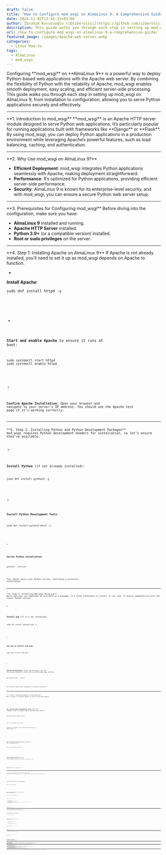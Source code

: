 ```yaml
---
draft: false
title: "How to Configure mod_wsgi on AlmaLinux 9: A Comprehensive Guide"
date: 2024-11-02T13:41:15+03:00
author: İbrahim Korucuoğlu ([@siberoloji](https://github.com/siberoloji))
description: This guide walks you through each step in setting up mod_wsgi on AlmaLinux 9, from installation to configuration, allowing you to serve Python applications securely and effectively.
url: /how-to-configure-mod_wsgi-on-almalinux-9-a-comprehensive-guide/
featured_image: /images/apache-web-server.webp
categories:
  - Linux How-to
tags:
  - AlmaLinux
  - mod_wsgi
---
```


<!-- wp:jetpack/markdown {"source":"Configuring **mod_wsgi** on **AlmaLinux 9** is a powerful way to deploy Python-based web applications with the Apache web server. By combining the flexibility of Python with the reliability of Apache, mod_wsgi enables smooth deployment, easy scaling, and efficient server-side processing. This guide walks you through each step in setting up mod_wsgi on AlmaLinux 9, from installation to configuration, allowing you to serve Python applications securely and effectively. 
 
### **1. Introduction to mod_wsgi** 
**mod_wsgi** is an Apache HTTP server module designed to serve Python web applications. It's particularly popular for running applications built with frameworks like **Django** or **Flask**. By using mod_wsgi, you can deploy Python applications in a production environment while leveraging Apache’s powerful features, such as load balancing, caching, and authentication. 
 
### **2. Why Use mod_wsgi on AlmaLinux 9?** 
1. **Efficient Deployment**: mod_wsgi integrates Python applications seamlessly with Apache, making deployment straightforward. 2. **Performance**: It’s optimized for Python applications, providing efficient server-side performance. 3. **Security**: AlmaLinux 9 is known for its enterprise-level security, and with mod_wsgi, you can ensure a secure Python web server setup. 
 
### **3. Prerequisites for Configuring mod_wsgi** 
Before diving into the configuration, make sure you have: 
- **AlmaLinux 9** installed and running. - **Apache HTTP Server** installed. - **Python 3.9+** (or a compatible version) installed. - **Root or sudo privileges** on the server. 
 
### **4. Step 1: Installing Apache on AlmaLinux 9** 
If Apache is not already installed, you’ll need to set it up as mod_wsgi depends on Apache to function. 
1. **Install Apache**: 
   ```bash    sudo dnf install httpd -y    ``` 
2. **Start and enable Apache** to ensure it runs at boot: 
   ```bash    sudo systemctl start httpd    sudo systemctl enable httpd    ``` 
3. **Confirm Apache Installation**: Open your browser and navigate to your server’s IP address. You should see the Apache test page if it’s working correctly. 
 
### **5. Step 2: Installing Python and Python Development Packages** 
mod_wsgi requires Python development headers for installation, so let’s ensure they’re available. 
1. **Install Python** (if not already installed): 
   ```bash    sudo dnf install python3 -y    ``` 
2. **Install Python Development Tools**: 
   ```bash    sudo dnf install python3-devel -y    ``` 
3. **Verify Python Installation**: 
   ```bash    python3 \u002d\u002dversion    ``` 
   This should return your Python version, confirming a successful installation. 
 
### **6. Step 3: Installing mod_wsgi Using pip** 
While mod_wsgi can sometimes be available as a package, it’s often preferable to install it via `pip` to ensure compatibility with the latest Python version. 
1. **Install pip** (if it’s not installed): 
   ```bash    sudo dnf install python3-pip -y    ``` 
2. **Use pip to Install mod_wsgi**: 
   ```bash    sudo pip3 install mod_wsgi    ``` 
3. **Verify Installation**: 
   After installation, run the following command to check the installed mod_wsgi version: 
   ```bash    mod_wsgi-express \u002d\u002dversion    ``` 
   This should confirm that mod_wsgi is correctly installed. 
 
### **7. Step 4: Configuring Apache to Load mod_wsgi** 
Now, we need to configure Apache to load the mod_wsgi module. 
1. **Get the mod_wsgi Configuration Path**: 
   Run this command to get the Apache module configuration details: 
   ```bash    mod_wsgi-express module-config    ``` 
   You’ll see output like this: 
   ```apache    LoadModule wsgi_module /usr/lib64/httpd/modules/mod_wsgi.so    WSGIPythonHome /usr    ``` 
2. **Edit the Apache Configuration File**: 
   Open Apache’s main configuration file: 
   ```bash    sudo nano /etc/httpd/conf/httpd.conf    ``` 
3. **Add the mod_wsgi Configuration**: 
   Copy the `LoadModule` and `WSGIPythonHome` lines from the previous command’s output into your Apache configuration file. 
4. **Save and Close** the configuration file. 
 
### **8. Step 5: Setting Up Your First Python Application** 
To demonstrate the mod_wsgi setup, let’s create a simple “Hello World” Python application. 
1. **Create a New Directory for the Application**: 
   ```bash    sudo mkdir /var/www/myapp    ``` 
2. **Write a Simple Application**: 
   Create a Python file within this directory: 
   ```bash    sudo nano /var/www/myapp/myapp.wsgi    ``` 
   Add the following code: 
   ```python    def application(environ, start_response):        status = '200 OK'        output = b'Hello, World!' 
       response_headers = [('Content-type', 'text/plain'), ('Content-Length', str(len(output)))]        start_response(status, response_headers) 
       return [output]    ``` 
3. **Save and Close** the file. 
 
### **9. Step 6: Configuring mod_wsgi to Serve Your Application** 
Now that the application is ready, let’s configure Apache to serve it. 
1. **Create a Virtual Host for Your Application**: 
   Open a new Apache configuration file for the virtual host: 
   ```bash    sudo nano /etc/httpd/conf.d/myapp.conf    ``` 
2. **Configure the Virtual Host**: 
   In this configuration file, add the following code (replace `mydomain.com` with your actual domain): 
   ```apache            ServerName mydomain.com        WSGIScriptAlias / /var/www/myapp/myapp.wsgi 
                   Require all granted         
       ErrorLog /var/log/httpd/myapp_error.log        CustomLog /var/log/httpd/myapp_access.log combined        ``` 
   This configuration tells Apache to serve your application when someone accesses `mydomain.com`. 
3. **Save and Close** the file. 
 
### **10. Step 7: Testing the Configuration** 
With everything set up, it’s time to test the configuration. 
1. **Restart Apache** to apply the new configuration: 
   ```bash    sudo systemctl restart httpd    ``` 
2. **Test the Application**: 
   Open a browser and navigate to `http://mydomain.com`. You should see the message “Hello, World!” indicating that your application is being served correctly. 
 
### **11. Common Errors and Troubleshooting** 
**Issue**: *500 Internal Server Error*   **Solution**: Check the `myapp_error.log` file in `/var/log/httpd/` for more information. Often, this error occurs due to permission issues or incorrect WSGI file paths. 
**Issue**: *Module not found errors*   **Solution**: Ensure all Python dependencies are installed in the Python environment specified in `WSGIPythonHome`. Using a virtual environment can help manage dependencies cleanly. 
**Issue**: *Cannot locate mod_wsgi.so*   **Solution**: Double-check the `LoadModule` path in the Apache configuration. The `mod_wsgi-express module-config` command typically provides the correct path. 
 
### **12. FAQ on mod_wsgi Configuration for AlmaLinux 9** 
**Q1: Can I use mod_wsgi with a virtual environment?**   A: Yes, simply point `WSGIPythonHome` to your virtual environment’s location, and make sure all required packages are installed there. 
**Q2: How do I configure mod_wsgi for HTTPS?**   A: Configure Apache for SSL by installing `mod_ssl`, then update your VirtualHost configuration to listen on port 443 and include the SSL certificate and key paths. 
**Q3: How can I use multiple Python versions with mod_wsgi?**   A: Install different Python versions and specify the desired version with `WSGIPythonHome`. 
**Q4: Does mod_wsgi support multiprocessing?**   A: Yes, mod_wsgi supports both multi-threading and multi-processing, configurable via the `WSGIDaemonProcess` directive. 
**Q5: What permissions should my application directory have?**   A: Set permissions so that the Apache user (`apache` or `www-data`) has read access to the directory and execute access to the files. 
 
With these steps, you’ve successfully configured mod_wsgi on AlmaLinux 9, giving you a reliable, scalable, and production-ready environment for your Python applications. Enjoy the power and flexibility of deploying your Python apps with mod_wsgi!"} -->
<div class="wp-block-jetpack-markdown">Configuring **mod_wsgi** on **AlmaLinux 9** is a powerful way to deploy Python-based web applications with the Apache web server. By combining the flexibility of Python with the reliability of Apache, mod_wsgi enables smooth deployment, easy scaling, and efficient server-side processing. This guide walks you through each step in setting up mod_wsgi on AlmaLinux 9, from installation to configuration, allowing you to serve Python applications securely and effectively.
<hr>
**1. Introduction to mod_wsgi**
**mod_wsgi** is an Apache HTTP server module designed to serve Python web applications. It’s particularly popular for running applications built with frameworks like **Django** or **Flask**. By using mod_wsgi, you can deploy Python applications in a production environment while leveraging Apache’s powerful features, such as load balancing, caching, and authentication.
<hr>
**2. Why Use mod_wsgi on AlmaLinux 9?**

* **Efficient Deployment**: mod_wsgi integrates Python applications seamlessly with Apache, making deployment straightforward.
* **Performance**: It’s optimized for Python applications, providing efficient server-side performance.
* **Security**: AlmaLinux 9 is known for its enterprise-level security, and with mod_wsgi, you can ensure a secure Python web server setup.

<hr>
**3. Prerequisites for Configuring mod_wsgi**
Before diving into the configuration, make sure you have:

* **AlmaLinux 9** installed and running.
* **Apache HTTP Server** installed.
* **Python 3.9+** (or a compatible version) installed.
* **Root or sudo privileges** on the server.

<hr>
**4. Step 1: Installing Apache on AlmaLinux 9**
If Apache is not already installed, you’ll need to set it up as mod_wsgi depends on Apache to function.

* 
**Install Apache**:
<pre><code class="language-bash">sudo dnf install httpd -y
`</pre>

* 
**Start and enable Apache** to ensure it runs at boot:
<pre><code class="language-bash">sudo systemctl start httpd
sudo systemctl enable httpd
`</pre>

* 
**Confirm Apache Installation**: Open your browser and navigate to your server’s IP address. You should see the Apache test page if it’s working correctly.
<hr>
**5. Step 2: Installing Python and Python Development Packages**
mod_wsgi requires Python development headers for installation, so let’s ensure they’re available.

* 
**Install Python** (if not already installed):
<pre><code class="language-bash">sudo dnf install python3 -y
`</pre>

* 
**Install Python Development Tools**:
<pre><code class="language-bash">sudo dnf install python3-devel -y
`</pre>

* 
**Verify Python Installation**:
<pre><code class="language-bash">python3 --version
`</pre>
This should return your Python version, confirming a successful installation.
<hr>
**6. Step 3: Installing mod_wsgi Using pip**
While mod_wsgi can sometimes be available as a package, it’s often preferable to install it via `pip` to ensure compatibility with the latest Python version.

* 
**Install pip** (if it’s not installed):
<pre><code class="language-bash">sudo dnf install python3-pip -y
`</pre>

* 
**Use pip to Install mod_wsgi**:
<pre><code class="language-bash">sudo pip3 install mod_wsgi
`</pre>

* 
**Verify Installation**:
After installation, run the following command to check the installed mod_wsgi version:
<pre><code class="language-bash">mod_wsgi-express --version
`</pre>
This should confirm that mod_wsgi is correctly installed.
<hr>
**7. Step 4: Configuring Apache to Load mod_wsgi**
Now, we need to configure Apache to load the mod_wsgi module.

* 
**Get the mod_wsgi Configuration Path**:
Run this command to get the Apache module configuration details:
<pre><code class="language-bash">mod_wsgi-express module-config
`</pre>
You’ll see output like this:
<pre><code class="language-apache">LoadModule wsgi_module /usr/lib64/httpd/modules/mod_wsgi.so
WSGIPythonHome /usr
`</pre>

* 
**Edit the Apache Configuration File**:
Open Apache’s main configuration file:
<pre><code class="language-bash">sudo nano /etc/httpd/conf/httpd.conf
`</pre>

* 
**Add the mod_wsgi Configuration**:
Copy the `LoadModule` and `WSGIPythonHome` lines from the previous command’s output into your Apache configuration file.

* 
**Save and Close** the configuration file.
<hr>
**8. Step 5: Setting Up Your First Python Application**
To demonstrate the mod_wsgi setup, let’s create a simple “Hello World” Python application.

* 
**Create a New Directory for the Application**:
<pre><code class="language-bash">sudo mkdir /var/www/myapp
`</pre>

* 
**Write a Simple Application**:
Create a Python file within this directory:
<pre><code class="language-bash">sudo nano /var/www/myapp/myapp.wsgi
`</pre>
Add the following code:
<pre><code class="language-python">def application(environ, start_response):
    status = '200 OK'
    output = b'Hello, World!'

    response_headers = [('Content-type', 'text/plain'), ('Content-Length', str(len(output)))]
    start_response(status, response_headers)

    return [output]
`</pre>

* 
**Save and Close** the file.
<hr>
**9. Step 6: Configuring mod_wsgi to Serve Your Application**
Now that the application is ready, let’s configure Apache to serve it.

* 
**Create a Virtual Host for Your Application**:
Open a new Apache configuration file for the virtual host:
<pre><code class="language-bash">sudo nano /etc/httpd/conf.d/myapp.conf
`</pre>

* 
**Configure the Virtual Host**:
In this configuration file, add the following code (replace `mydomain.com` with your actual domain):
<pre><code class="language-apache"><VirtualHost *:80>
    ServerName mydomain.com
    WSGIScriptAlias / /var/www/myapp/myapp.wsgi

    <Directory /var/www/myapp>
        Require all granted
    </Directory>

    ErrorLog /var/log/httpd/myapp_error.log
    CustomLog /var/log/httpd/myapp_access.log combined
</VirtualHost>
`</pre>
This configuration tells Apache to serve your application when someone accesses `mydomain.com`.

* 
**Save and Close** the file.
<hr>
**10. Step 7: Testing the Configuration**
With everything set up, it’s time to test the configuration.

* 
**Restart Apache** to apply the new configuration:
<pre><code class="language-bash">sudo systemctl restart httpd
`</pre>

* 
**Test the Application**:
Open a browser and navigate to `http://mydomain.com`. You should see the message “Hello, World!” indicating that your application is being served correctly.
<hr>
**11. Common Errors and Troubleshooting**
**Issue**: 500 Internal Server Error 
**Solution**: Check the `myapp_error.log` file in `/var/log/httpd/` for more information. Often, this error occurs due to permission issues or incorrect WSGI file paths.
**Issue**: Module not found errors 
**Solution**: Ensure all Python dependencies are installed in the Python environment specified in `WSGIPythonHome`. Using a virtual environment can help manage dependencies cleanly.
**Issue**: Cannot locate mod_wsgi.so 
**Solution**: Double-check the `LoadModule` path in the Apache configuration. The `mod_wsgi-express module-config` command typically provides the correct path.
<hr>
**12. FAQ on mod_wsgi Configuration for AlmaLinux 9**
**Q1: Can I use mod_wsgi with a virtual environment?** 
A: Yes, simply point `WSGIPythonHome` to your virtual environment’s location, and make sure all required packages are installed there.
**Q2: How do I configure mod_wsgi for HTTPS?** 
A: Configure Apache for SSL by installing `mod_ssl`, then update your VirtualHost configuration to listen on port 443 and include the SSL certificate and key paths.
**Q3: How can I use multiple Python versions with mod_wsgi?** 
A: Install different Python versions and specify the desired version with `WSGIPythonHome`.
**Q4: Does mod_wsgi support multiprocessing?** 
A: Yes, mod_wsgi supports both multi-threading and multi-processing, configurable via the `WSGIDaemonProcess` directive.
**Q5: What permissions should my application directory have?** 
A: Set permissions so that the Apache user (`apache` or `www-data`) has read access to the directory and execute access to the files.
<hr>
With these steps, you’ve successfully configured mod_wsgi on AlmaLinux 9, giving you a reliable, scalable, and production-ready environment for your Python applications. Enjoy the power and flexibility of deploying your Python apps with mod_wsgi!
</div>
<!-- /wp:jetpack/markdown -->